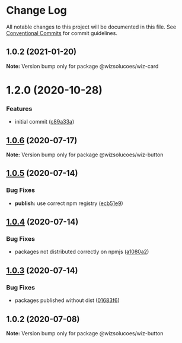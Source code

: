 # Change Log

All notable changes to this project will be documented in this file.
See [Conventional Commits](https://conventionalcommits.org) for commit guidelines.

## 1.0.2 (2021-01-20)

**Note:** Version bump only for package @wizsolucoes/wiz-card





# 1.2.0 (2020-10-28)


### Features

* initial commit ([c89a33a](https://github.com/wizsolucoes/syz/commit/c89a33a0d742dfa3bc3f131f5c9cf6ae4ed88923))





## [1.0.6](https://github.com/wizsolucoes/wc-wiz-button/compare/@wizsolucoes/wiz-button@1.0.5...@wizsolucoes/wiz-button@1.0.6) (2020-07-17)

**Note:** Version bump only for package @wizsolucoes/wiz-button





## [1.0.5](https://github.com/wizsolucoes/wc-wiz-button/compare/@wizsolucoes/wiz-button@1.0.2...@wizsolucoes/wiz-button@1.0.5) (2020-07-14)


### Bug Fixes

* **publish:** use correct npm registry ([ecb51e9](https://github.com/wizsolucoes/wc-wiz-button/commit/ecb51e91ff54ea0a3a13dbb712e69e31552ea924))





## [1.0.4](https://github.com/wizsolucoes/wc-wiz-button/compare/@wizsolucoes/wiz-button@1.0.2...@wizsolucoes/wiz-button@1.0.4) (2020-07-14)


### Bug Fixes

* packages not distributed correctly on npmjs ([a1080a2](https://github.com/wizsolucoes/wc-wiz-button/commit/a1080a267e4aea2160f96d7d62911b6907d7c2ea))





## [1.0.3](https://github.com/wizsolucoes/wc-wiz-button/compare/@wizsolucoes/wiz-button@1.0.2...@wizsolucoes/wiz-button@1.0.3) (2020-07-14)


### Bug Fixes

* packages published without dist ([01683f6](https://github.com/wizsolucoes/wc-wiz-button/commit/01683f631796401524c1061cadf73269df50242b))





## 1.0.2 (2020-07-08)

**Note:** Version bump only for package @wizsolucoes/wiz-button
